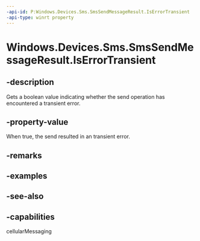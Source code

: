 ----api-id: P:Windows.Devices.Sms.SmsSendMessageResult.IsErrorTransient
-api-type: winrt property
---<!-- Property syntaxpublic bool IsErrorTransient { get; }--># Windows.Devices.Sms.SmsSendMessageResult.IsErrorTransient## -descriptionGets a boolean value indicating whether the send operation has encountered a transient error.## -property-valueWhen true, the send resulted in an transient error.## -remarks## -examples## -see-also## -capabilitiescellularMessaging